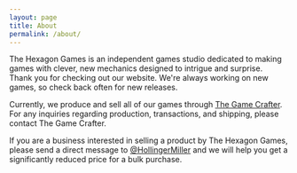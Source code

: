 ```yaml
---
layout: page
title: About
permalink: /about/
---
```

The Hexagon Games is an independent games studio dedicated to making games with clever, new mechanics designed to intrigue and surprise.   
Thank you for checking out our website. We're always working on new games, so check back often for new releases.  

Currently, we produce and sell all of our games through [The Game Crafter](https://www.thegamecrafter.com/). For any inquiries regarding production, transactions, and shipping, please contact The Game Crafter.   

If you are a business interested in selling a product by The Hexagon Games, please send a direct message to [@HollingerMiller](https://twitter.com/HollingerMiller) and we will help you get a significantly reduced price for a bulk purchase.
